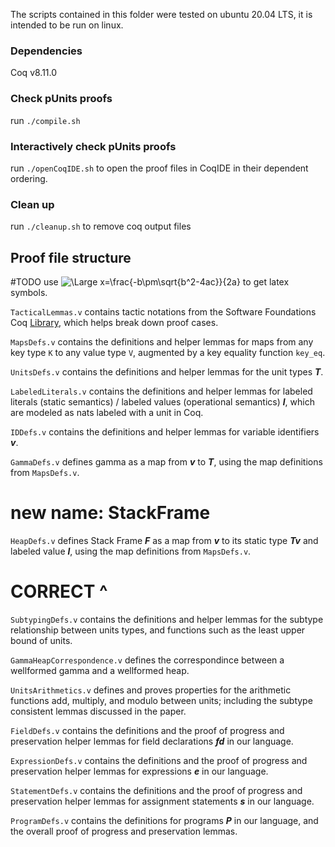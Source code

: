 The scripts contained in this folder were tested on ubuntu 20.04 LTS, it is intended to be run on linux.

### Dependencies

Coq v8.11.0

### Check pUnits proofs

run `./compile.sh`

### Interactively check pUnits proofs

run `./openCoqIDE.sh` to open the proof files in CoqIDE in their dependent ordering.

### Clean up

run `./cleanup.sh` to remove coq output files

## Proof file structure

#TODO use <img src="https://latex.codecogs.com/svg.latex?\Large&space;x=\frac{-b\pm\sqrt{b^2-4ac}}{2a}" title="\Large x=\frac{-b\pm\sqrt{b^2-4ac}}{2a}" />  to get latex symbols.

`TacticalLemmas.v` contains tactic notations from the Software Foundations Coq [Library](http://flint.cs.yale.edu/cs428/coq/sf/SfLib.html), which helps break down proof cases.

`MapsDefs.v` contains the definitions and helper lemmas for maps from any key type `K` to any value type `V`, augmented by a key equality function `key_eq`.

`UnitsDefs.v` contains the definitions and helper lemmas for the unit types **_T_**.

`LabeledLiterals.v` contains the definitions and helper lemmas for labeled literals (static semantics) / labeled values (operational semantics) **_l_**, which are modeled as nats labeled with a unit in Coq.

`IDDefs.v` contains the definitions and helper lemmas for variable identifiers **_v_**.

`GammaDefs.v` defines gamma as a map from **_v_** to **_T_**, using the map definitions from `MapsDefs.v`.

# new name: StackFrame
`HeapDefs.v` defines Stack Frame **_F_** as a map from **_v_** to its static type **_Tv_** and labeled value **_l_**, using the map definitions from `MapsDefs.v`.

# CORRECT ^


`SubtypingDefs.v` contains the definitions and helper lemmas for the subtype relationship between units types, and functions such as the least upper bound of units.

`GammaHeapCorrespondence.v` defines the correspondince between a wellformed gamma and a wellformed heap.

`UnitsArithmetics.v` defines and proves properties for the arithmetic functions add, multiply, and modulo between units; including the subtype consistent lemmas discussed in the paper.

`FieldDefs.v` contains the definitions and the proof of progress and preservation helper lemmas for field declarations **_fd_** in our language.

`ExpressionDefs.v` contains the definitions and the proof of progress and preservation helper lemmas for expressions **_e_** in our language.

`StatementDefs.v` contains the definitions and the proof of progress and preservation helper lemmas for assignment statements **_s_** in our language.

`ProgramDefs.v` contains the definitions for programs **_P_** in our language, and the overall proof of progress and preservation lemmas.
